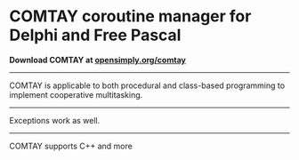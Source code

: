 # COMTAY coroutine manager for Delphi and Free Pascal
**Download COMTAY at [opensimply.org/comtay](https://opensimply.org/comtay/)**
***
COMTAY is applicable to both procedural and class-based programming to implement cooperative multitasking. 
***
Exceptions work as well.
***
COMTAY supports C++ and more
